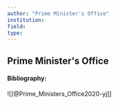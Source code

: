 ```yaml
---
author: "Prime Minister's Office"
institution:
field:
type:
---
```


## Prime Minister's Office
#### Bibliography:

![[@Prime_Ministers_Office2020-yj]]